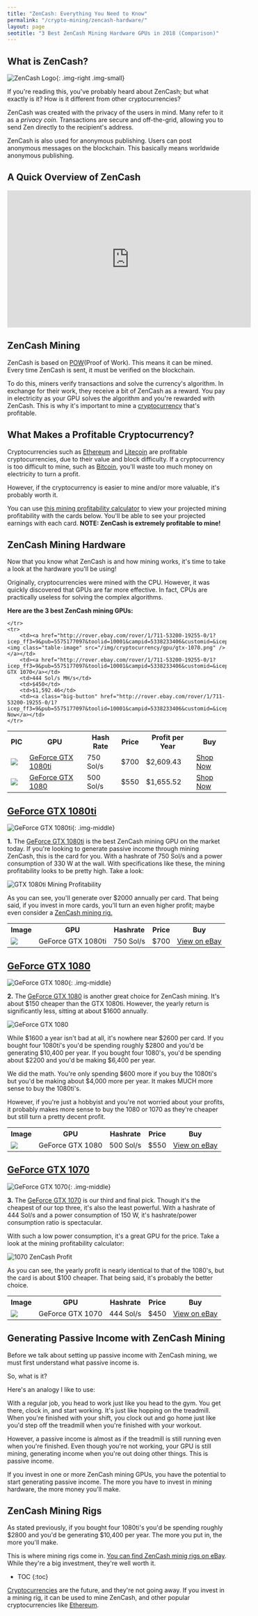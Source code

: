```yaml
---
title: "ZenCash: Everything You Need to Know"
permalink: "/crypto-mining/zencash-hardware/"
layout: page
seotitle: "3 Best ZenCash Mining Hardware GPUs in 2018 (Comparison)" 
---
```


## What is ZenCash? 
![ZenCash Logo](/img/cryptocurrency/zencash-logo.png){: .img-right .img-small}


If you're reading this, you've probably heard about ZenCash; but what exactly is it? How is it different from other cryptocurrencies?

ZenCash was created with the privacy of the users in mind. Many refer to it as a *privacy coin.* Transactions are secure and off-the-grid, allowing you to send Zen directly to the recipient's address. 

ZenCash is also used for anonymous publishing. Users can post anonymous messages on the blockchain. This basically means worldwide anonymous publishing. 

## A Quick Overview of ZenCash

<div class="vid-container">
<iframe width="560" height="315" src="https://www.youtube.com/embed/cex06nwUCsI?start=6" frameborder="0" gesture="media" allow="encrypted-media" allowfullscreen></iframe>
</div>

## ZenCash Mining 

ZenCash is based on [POW](https://en.bitcoin.it/wiki/Proof_of_work)(Proof of Work). This means it can be mined. Every time ZenCash is sent, it must be verified on the blockchain. 

To do this, miners verify transactions and solve the currency's algorithm. In exchange for their work, they receive a bit of ZenCash as a reward. You pay in electricity as your GPU solves the algorithm and you're rewarded with ZenCash. This is why it's important to mine a [cryptocurrency](/crypto-mining/) that's profitable. 

## What Makes a Profitable Cryptocurrency?

Cryptocurrencies such as [Ethereum](/crypto-mining/ethereum-hardware/) and [Litecoin](/crypto-mining/litecoin-hardware/) are profitable cryptocurrencies, due to their value and block difficulty. If a cryptocurrency is too difficult to mine, such as [Bitcoin](/crypto-mining/bitcoin-hardware), you'll waste too much money on electricity to turn a profit. 

However, if the cryptocurrency is easier to mine and/or more valuable, it's probably worth it. 

You can use [this mining profitability calculator](https://minethecoin.com/coin/zencash) to view your projected mining profitability with the cards below. You'll be able to see your projected earnings with each card. **NOTE: ZenCash is extremely profitable to mine!**

## ZenCash Mining Hardware

Now that you know what ZenCash is and how mining works, it's time to take a look at the hardware you'll be using! 

Originally, cryptocurrencies were mined with the CPU. However, it was quickly discovered that GPUs are far more effective. In fact, CPUs are practically useless for solving the complex algorithms. 

**Here are the 3 best ZenCash mining GPUs:** 

<table class="basic-table" align="center">
	<tr>
		<th>PIC</th>
		<th>GPU</th>
		<th>Hash Rate</th>
		<th>Price</th>
		<th>Profit per Year</th>
		<th>Buy</th>
	</tr>
	<tr>
		<td><a href="http://rover.ebay.com/rover/1/711-53200-19255-0/1?icep_ff3=9&pub=5575177097&toolid=10001&campid=5338233406&customid=&icep_uq=GTX+1080ti&icep_sellerId=&icep_ex_kw=&icep_sortBy=12&icep_catId=&icep_minPrice=&icep_maxPrice=&ipn=psmain&icep_vectorid=229466&kwid=902099&mtid=824&kw=lg"><img class="table-image" src="/img/cryptocurrency/gpu/gtx-1080ti.png" /></a></td>
		<td><a href="http://rover.ebay.com/rover/1/711-53200-19255-0/1?icep_ff3=9&pub=5575177097&toolid=10001&campid=5338233406&customid=&icep_uq=GTX+1080ti&icep_sellerId=&icep_ex_kw=&icep_sortBy=12&icep_catId=&icep_minPrice=&icep_maxPrice=&ipn=psmain&icep_vectorid=229466&kwid=902099&mtid=824&kw=lg">GeForce GTX 1080ti</a></td>
		<td>750 Sol/s</td>
		<td>$700</td>
		<td>$2,609.43</td>
		<td><a class="big-button" href="http://rover.ebay.com/rover/1/711-53200-19255-0/1?icep_ff3=9&pub=5575177097&toolid=10001&campid=5338233406&customid=&icep_uq=GTX+1080ti&icep_sellerId=&icep_ex_kw=&icep_sortBy=12&icep_catId=&icep_minPrice=&icep_maxPrice=&ipn=psmain&icep_vectorid=229466&kwid=902099&mtid=824&kw=lg">Shop Now</a></td>
	</tr>
	<tr>
		<td><a href="http://rover.ebay.com/rover/1/711-53200-19255-0/1?icep_ff3=9&pub=5575177097&toolid=10001&campid=5338233406&customid=&icep_uq=GTX+1080&icep_sellerId=&icep_ex_kw=&icep_sortBy=12&icep_catId=&icep_minPrice=&icep_maxPrice=&ipn=psmain&icep_vectorid=229466&kwid=902099&mtid=824&kw=lg"><img class="table-image" src="/img/cryptocurrency/gpu/gtx-1080.png" /></a></td>
		<td><a href="http://rover.ebay.com/rover/1/711-53200-19255-0/1?icep_ff3=9&pub=5575177097&toolid=10001&campid=5338233406&customid=&icep_uq=GTX+1080&icep_sellerId=&icep_ex_kw=&icep_sortBy=12&icep_catId=&icep_minPrice=&icep_maxPrice=&ipn=psmain&icep_vectorid=229466&kwid=902099&mtid=824&kw=lg">GeForce GTX 1080</a></td>
		<td>500 Sol/s</td>
		<td>$550</td>
		<td>$1,655.52</td>
		<td><a class="big-button" href="http://rover.ebay.com/rover/1/711-53200-19255-0/1?icep_ff3=9&pub=5575177097&toolid=10001&campid=5338233406&customid=&icep_uq=GTX+1080&icep_sellerId=&icep_ex_kw=&icep_sortBy=12&icep_catId=&icep_minPrice=&icep_maxPrice=&ipn=psmain&icep_vectorid=229466&kwid=902099&mtid=824&kw=lg">Shop Now</a></td>
		
	</tr>
	<tr>
		<td><a href="http://rover.ebay.com/rover/1/711-53200-19255-0/1?icep_ff3=9&pub=5575177097&toolid=10001&campid=5338233406&customid=&icep_uq=GTX+1070&icep_sellerId=&icep_ex_kw=&icep_sortBy=12&icep_catId=&icep_minPrice=&icep_maxPrice=&ipn=psmain&icep_vectorid=229466&kwid=902099&mtid=824&kw=lg"><img class="table-image" src="/img/cryptocurrency/gpu/gtx-1070.png" /></a></td>
		<td><a href="http://rover.ebay.com/rover/1/711-53200-19255-0/1?icep_ff3=9&pub=5575177097&toolid=10001&campid=5338233406&customid=&icep_uq=GTX+1070&icep_sellerId=&icep_ex_kw=&icep_sortBy=12&icep_catId=&icep_minPrice=&icep_maxPrice=&ipn=psmain&icep_vectorid=229466&kwid=902099&mtid=824&kw=lg">GeForce GTX 1070</a></td>
		<td>444 Sol/s MH/s</td>
		<td>$450</td>
		<td>$1,592.46</td>
		<td><a class="big-button" href="http://rover.ebay.com/rover/1/711-53200-19255-0/1?icep_ff3=9&pub=5575177097&toolid=10001&campid=5338233406&customid=&icep_uq=GTX+1070&icep_sellerId=&icep_ex_kw=&icep_sortBy=12&icep_catId=&icep_minPrice=&icep_maxPrice=&ipn=psmain&icep_vectorid=229466&kwid=902099&mtid=824&kw=lg">Shop Now</a></td>
	</tr>
</table>  

## [GeForce GTX 1080ti](http://rover.ebay.com/rover/1/711-53200-19255-0/1?icep_ff3=9&pub=5575177097&toolid=10001&campid=5338233406&customid=&icep_uq=GTX+1080ti&icep_sellerId=&icep_ex_kw=&icep_sortBy=12&icep_catId=&icep_minPrice=&icep_maxPrice=&ipn=psmain&icep_vectorid=229466&kwid=902099&mtid=824&kw=lg)
![GeForce GTX 1080ti](/img/cryptocurrency/gpu/gtx-1080ti.png){: .img-middle}


**1.** The [GeForce GTX 1080ti](http://rover.ebay.com/rover/1/711-53200-19255-0/1?icep_ff3=9&pub=5575177097&toolid=10001&campid=5338233406&customid=&icep_uq=GTX+1080ti&icep_sellerId=&icep_ex_kw=&icep_sortBy=12&icep_catId=&icep_minPrice=&icep_maxPrice=&ipn=psmain&icep_vectorid=229466&kwid=902099&mtid=824&kw=lg) is the best ZenCash mining GPU on the market today. If you're looking to generate passive income through mining ZenCash, this is the card for you. With a hashrate of 750 Sol/s and a power consumption of 330 W at the wall. With specifications like these, the mining profitability looks to be pretty high. Take a look: 

![GTX 1080ti Mining Profitability](/img/cryptocurrency/1080ti-zencash-profit.png)

As you can see, you'll generate over $2000 annually per card. That being said, if you invest in more cards, you'll turn an even higher profit; maybe even consider a <a href="#zencash-mining-rigs">ZenCash mining rig.</a> 

<table class="basic-table" align="center">
	<tr>
		<th>Image</th>
		<th>GPU</th>
		<th>Hashrate</th>
		<th>Price</th>
		<th>Buy</th>
	</tr>
	<tr>
		<td><a href="http://rover.ebay.com/rover/1/711-53200-19255-0/1?icep_ff3=9&pub=5575177097&toolid=10001&campid=5338233406&customid=&icep_uq=GTX+1080ti&icep_sellerId=&icep_ex_kw=&icep_sortBy=12&icep_catId=&icep_minPrice=&icep_maxPrice=&ipn=psmain&icep_vectorid=229466&kwid=902099&mtid=824&kw=lg"><img class="table-image" src="/img/cryptocurrency/gpu/gtx-1080ti.png" /></a></td>
		<td>GeForce GTX 1080ti</td>
		<td>750 Sol/s</td>
		<td>$700</td>
		<td><a class="big-button" href="http://rover.ebay.com/rover/1/711-53200-19255-0/1?icep_ff3=9&pub=5575177097&toolid=10001&campid=5338233406&customid=&icep_uq=GTX+1080ti&icep_sellerId=&icep_ex_kw=&icep_sortBy=12&icep_catId=&icep_minPrice=&icep_maxPrice=&ipn=psmain&icep_vectorid=229466&kwid=902099&mtid=824&kw=lg">View on eBay</a></td>
	</tr>
</table>

## [GeForce GTX 1080](http://rover.ebay.com/rover/1/711-53200-19255-0/1?icep_ff3=9&pub=5575177097&toolid=10001&campid=5338233406&customid=&icep_uq=GTX+1080ti&icep_sellerId=&icep_ex_kw=&icep_sortBy=12&icep_catId=&icep_minPrice=&icep_maxPrice=&ipn=psmain&icep_vectorid=229466&kwid=902099&mtid=824&kw=lg)
![GeForce GTX 1080](/img/cryptocurrency/gpu/gtx-1080.png){: .img-middle}

**2.** The [GeForce GTX 1080](http://rover.ebay.com/rover/1/711-53200-19255-0/1?icep_ff3=9&pub=5575177097&toolid=10001&campid=5338233406&customid=&icep_uq=GTX+1080ti&icep_sellerId=&icep_ex_kw=&icep_sortBy=12&icep_catId=&icep_minPrice=&icep_maxPrice=&ipn=psmain&icep_vectorid=229466&kwid=902099&mtid=824&kw=lg) is another great choice for ZenCash mining. It's about $150 cheaper than the GTX 1080ti. However, the yearly return is significantly less, sitting at about $1600 annually. 

![GeForce GTX 1080](/img/cryptocurrency/1080-zencash-profit.png)

While $1600 a year isn't bad at all, it's nowhere near $2600 per card. If you bought four 1080ti's you'd be spending roughly $2800 and you'd be generating $10,400 per year. If you bought four 1080's, you'd be spending about $2200 and you'd be making $6,400 per year. 

We did the math. You're only spending $600 more if you buy the 1080ti's but you'd be making about $4,000 more per year. It makes MUCH more sense to buy the 1080ti's. 

However, if you're just a hobbyist and you're not worried about your profits, it probably makes more sense to buy the 1080 or 1070 as they're cheaper but still turn a pretty decent profit. 

<table class="basic-table" align="center">
	<tr>
		<th>Image</th>
		<th>GPU</th>
		<th>Hashrate</th>
		<th>Price</th>
		<th>Buy</th>
	</tr>
	<tr>
		<td><a href="http://rover.ebay.com/rover/1/711-53200-19255-0/1?icep_ff3=9&pub=5575177097&toolid=10001&campid=5338233406&customid=&icep_uq=GTX+1080&icep_sellerId=&icep_ex_kw=&icep_sortBy=12&icep_catId=&icep_minPrice=&icep_maxPrice=&ipn=psmain&icep_vectorid=229466&kwid=902099&mtid=824&kw=lg"><img class="table-image" src="/img/cryptocurrency/gpu/gtx-1080.png" /></a></td>
		<td>GeForce GTX 1080</td>
		<td>500 Sol/s</td>
		<td>$550</td>
		<td><a class="big-button" href="http://rover.ebay.com/rover/1/711-53200-19255-0/1?icep_ff3=9&pub=5575177097&toolid=10001&campid=5338233406&customid=&icep_uq=GTX+1080&icep_sellerId=&icep_ex_kw=&icep_sortBy=12&icep_catId=&icep_minPrice=&icep_maxPrice=&ipn=psmain&icep_vectorid=229466&kwid=902099&mtid=824&kw=lg">View on eBay</a></td>
	</tr>
</table>

## [GeForce GTX 1070](http://rover.ebay.com/rover/1/711-53200-19255-0/1?icep_ff3=9&pub=5575177097&toolid=10001&campid=5338233406&customid=&icep_uq=GTX+1070&icep_sellerId=&icep_ex_kw=&icep_sortBy=12&icep_catId=&icep_minPrice=&icep_maxPrice=&ipn=psmain&icep_vectorid=229466&kwid=902099&mtid=824&kw=lg) 
![GeForce GTX 1070](/img/cryptocurrency/gpu/gtx-1070.png){: .img-middle}


**3.** The [GeForce GTX 1070](http://rover.ebay.com/rover/1/711-53200-19255-0/1?icep_ff3=9&pub=5575177097&toolid=10001&campid=5338233406&customid=&icep_uq=GTX+1070&icep_sellerId=&icep_ex_kw=&icep_sortBy=12&icep_catId=&icep_minPrice=&icep_maxPrice=&ipn=psmain&icep_vectorid=229466&kwid=902099&mtid=824&kw=lg) is our third and final pick. Though it's the cheapest of our top three, it's also the least powerful. With a hashrate of 444 Sol/s and a power consumption of 150 W, it's hashrate/power consumption ratio is spectacular. 

With such a low power consumption, it's a great GPU for the price. Take a look at the mining profitability calculator: 

![1070 ZenCash Profit](/img/cryptocurrency/1070-zencash-profit.png)

As you can see, the yearly profit is nearly identical to that of the 1080's, but the card is about $100 cheaper. That being said, it's probably the better choice. 

<table class="basic-table" align="center">
	<tr>
		<th>Image</th>
		<th>GPU</th>
		<th>Hashrate</th>
		<th>Price</th>
		<th>Buy</th>
	</tr>
	<tr>
		<td><a href="http://rover.ebay.com/rover/1/711-53200-19255-0/1?icep_ff3=9&pub=5575177097&toolid=10001&campid=5338233406&customid=&icep_uq=GTX+1070&icep_sellerId=&icep_ex_kw=&icep_sortBy=12&icep_catId=&icep_minPrice=&icep_maxPrice=&ipn=psmain&icep_vectorid=229466&kwid=902099&mtid=824&kw=lg"><img class="table-image" src="/img/cryptocurrency/gpu/gtx-1070.png" /></a></td>
		<td>GeForce GTX 1070</td>
		<td>444 Sol/s</td>
		<td>$450</td>
		<td><a class="big-button" href="http://rover.ebay.com/rover/1/711-53200-19255-0/1?icep_ff3=9&pub=5575177097&toolid=10001&campid=5338233406&customid=&icep_uq=GTX+1070&icep_sellerId=&icep_ex_kw=&icep_sortBy=12&icep_catId=&icep_minPrice=&icep_maxPrice=&ipn=psmain&icep_vectorid=229466&kwid=902099&mtid=824&kw=lg">View on eBay</a></td>
	</tr>
</table>

## Generating Passive Income with ZenCash Mining

Before we talk about setting up passive income with ZenCash mining, we must first understand what passive income is. 

So, what is it? 

Here's an analogy I like to use:

With a regular job, you head to work just like you head to the gym. You get there, clock in, and start working. It's just like hopping on the treadmill. When you're finished with your shift, you clock out and go home just like you'd step off the treadmill when you're finished with your workout. 

However, a passive income is almost as if the treadmill is still running even when you're finished. Even though you're not working, your GPU is still mining, generating income when you're out doing other things. This is passive income. 

If you invest in one or more ZenCash mining GPUs, you have the potential to start generating passive income. The more you have to invest in mining hardware, the more money you'll make. 

## ZenCash Mining Rigs 

As stated previously, if you bought four 1080ti's you'd be spending roughly $2800 and you'd be generating $10,400 per year. The more you put in, the more you'll make. 

This is where mining rigs come in. [You can find ZenCash minig rigs on eBay](http://rover.ebay.com/rover/1/711-53200-19255-0/1?icep_ff3=9&pub=5575177097&toolid=10001&campid=5338233406&customid=&icep_uq=zencash+mining+hardware&icep_sellerId=&icep_ex_kw=&icep_sortBy=12&icep_catId=&icep_minPrice=&icep_maxPrice=&ipn=psmain&icep_vectorid=229466&kwid=902099&mtid=824&kw=lg). While they're a big investment, they're well worth it. 

* TOC
{:toc}

[Cryptocurrencies](/crypto-mining/) are the future, and they're not going away. If you invest in a mining rig, it can be used to mine ZenCash, and other popular cryptocurrencies like [Ethereum](/crypto-mining/ethereum-hardware/). 